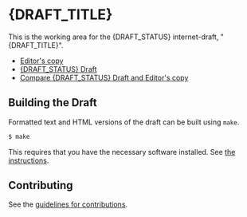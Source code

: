 # {DRAFT_TITLE}

This is the working area for the {DRAFT_STATUS} internet-draft, "{DRAFT_TITLE}".

* [Editor's copy](https://crimson84/draft-tiloca-ace-oscoap-joining)
* [{DRAFT_STATUS} Draft](https://tools.ietf.org/html/{DRAFT_NAME})
* [Compare {DRAFT_STATUS} Draft and Editor's copy](https://tools.ietf.org/rfcdiff?url1=https://tools.ietf.org/id/{DRAFT_NAME}.txt&url2=https://{GITHUB_USER}.github.io/{GITHUB_REPO}/{DRAFT_NAME}.txt)


## Building the Draft

Formatted text and HTML versions of the draft can be built using `make`.

```sh
$ make
```

This requires that you have the necessary software installed.  See
[the instructions](https://github.com/martinthomson/i-d-template/blob/master/doc/SETUP.md).


## Contributing

See the
[guidelines for contributions](https://github.com/{GITHUB_USER}/{GITHUB_REPO}/blob/master/CONTRIBUTING.md).

